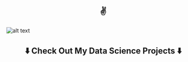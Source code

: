## <center><p align = "center"> :v: </p> </center>

![alt text](assets/header.gif)


## <center><p align = "center"> ⬇️ Check Out My Data Science Projects ⬇️ </p> </center>



